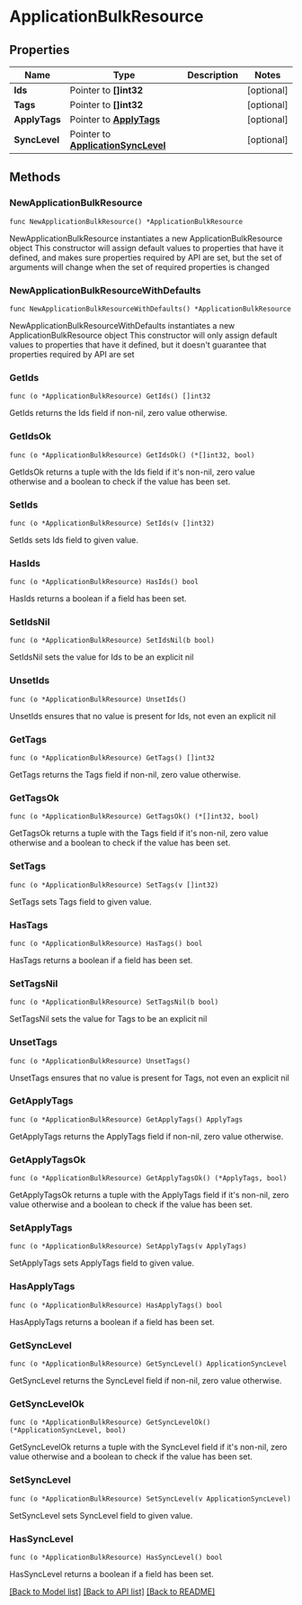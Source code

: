 # ApplicationBulkResource

## Properties

Name | Type | Description | Notes
------------ | ------------- | ------------- | -------------
**Ids** | Pointer to **[]int32** |  | [optional] 
**Tags** | Pointer to **[]int32** |  | [optional] 
**ApplyTags** | Pointer to [**ApplyTags**](ApplyTags.md) |  | [optional] 
**SyncLevel** | Pointer to [**ApplicationSyncLevel**](ApplicationSyncLevel.md) |  | [optional] 

## Methods

### NewApplicationBulkResource

`func NewApplicationBulkResource() *ApplicationBulkResource`

NewApplicationBulkResource instantiates a new ApplicationBulkResource object
This constructor will assign default values to properties that have it defined,
and makes sure properties required by API are set, but the set of arguments
will change when the set of required properties is changed

### NewApplicationBulkResourceWithDefaults

`func NewApplicationBulkResourceWithDefaults() *ApplicationBulkResource`

NewApplicationBulkResourceWithDefaults instantiates a new ApplicationBulkResource object
This constructor will only assign default values to properties that have it defined,
but it doesn't guarantee that properties required by API are set

### GetIds

`func (o *ApplicationBulkResource) GetIds() []int32`

GetIds returns the Ids field if non-nil, zero value otherwise.

### GetIdsOk

`func (o *ApplicationBulkResource) GetIdsOk() (*[]int32, bool)`

GetIdsOk returns a tuple with the Ids field if it's non-nil, zero value otherwise
and a boolean to check if the value has been set.

### SetIds

`func (o *ApplicationBulkResource) SetIds(v []int32)`

SetIds sets Ids field to given value.

### HasIds

`func (o *ApplicationBulkResource) HasIds() bool`

HasIds returns a boolean if a field has been set.

### SetIdsNil

`func (o *ApplicationBulkResource) SetIdsNil(b bool)`

 SetIdsNil sets the value for Ids to be an explicit nil

### UnsetIds
`func (o *ApplicationBulkResource) UnsetIds()`

UnsetIds ensures that no value is present for Ids, not even an explicit nil
### GetTags

`func (o *ApplicationBulkResource) GetTags() []int32`

GetTags returns the Tags field if non-nil, zero value otherwise.

### GetTagsOk

`func (o *ApplicationBulkResource) GetTagsOk() (*[]int32, bool)`

GetTagsOk returns a tuple with the Tags field if it's non-nil, zero value otherwise
and a boolean to check if the value has been set.

### SetTags

`func (o *ApplicationBulkResource) SetTags(v []int32)`

SetTags sets Tags field to given value.

### HasTags

`func (o *ApplicationBulkResource) HasTags() bool`

HasTags returns a boolean if a field has been set.

### SetTagsNil

`func (o *ApplicationBulkResource) SetTagsNil(b bool)`

 SetTagsNil sets the value for Tags to be an explicit nil

### UnsetTags
`func (o *ApplicationBulkResource) UnsetTags()`

UnsetTags ensures that no value is present for Tags, not even an explicit nil
### GetApplyTags

`func (o *ApplicationBulkResource) GetApplyTags() ApplyTags`

GetApplyTags returns the ApplyTags field if non-nil, zero value otherwise.

### GetApplyTagsOk

`func (o *ApplicationBulkResource) GetApplyTagsOk() (*ApplyTags, bool)`

GetApplyTagsOk returns a tuple with the ApplyTags field if it's non-nil, zero value otherwise
and a boolean to check if the value has been set.

### SetApplyTags

`func (o *ApplicationBulkResource) SetApplyTags(v ApplyTags)`

SetApplyTags sets ApplyTags field to given value.

### HasApplyTags

`func (o *ApplicationBulkResource) HasApplyTags() bool`

HasApplyTags returns a boolean if a field has been set.

### GetSyncLevel

`func (o *ApplicationBulkResource) GetSyncLevel() ApplicationSyncLevel`

GetSyncLevel returns the SyncLevel field if non-nil, zero value otherwise.

### GetSyncLevelOk

`func (o *ApplicationBulkResource) GetSyncLevelOk() (*ApplicationSyncLevel, bool)`

GetSyncLevelOk returns a tuple with the SyncLevel field if it's non-nil, zero value otherwise
and a boolean to check if the value has been set.

### SetSyncLevel

`func (o *ApplicationBulkResource) SetSyncLevel(v ApplicationSyncLevel)`

SetSyncLevel sets SyncLevel field to given value.

### HasSyncLevel

`func (o *ApplicationBulkResource) HasSyncLevel() bool`

HasSyncLevel returns a boolean if a field has been set.


[[Back to Model list]](../README.md#documentation-for-models) [[Back to API list]](../README.md#documentation-for-api-endpoints) [[Back to README]](../README.md)


